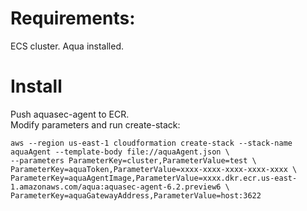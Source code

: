 # Requirements:  

ECS cluster.
Aqua installed.

# Install
Push aquasec-agent to ECR.  
Modify parameters and run create-stack:  

```
aws --region us-east-1 cloudformation create-stack --stack-name aquaAgent --template-body file://aquaAgent.json \
--parameters ParameterKey=cluster,ParameterValue=test \
ParameterKey=aquaToken,ParameterValue=xxxx-xxxx-xxxx-xxxx-xxxx \
ParameterKey=aquaAgentImage,ParameterValue=xxxx.dkr.ecr.us-east-1.amazonaws.com/aqua:aquasec-agent-6.2.preview6 \
ParameterKey=aquaGatewayAddress,ParameterValue=host:3622
```
